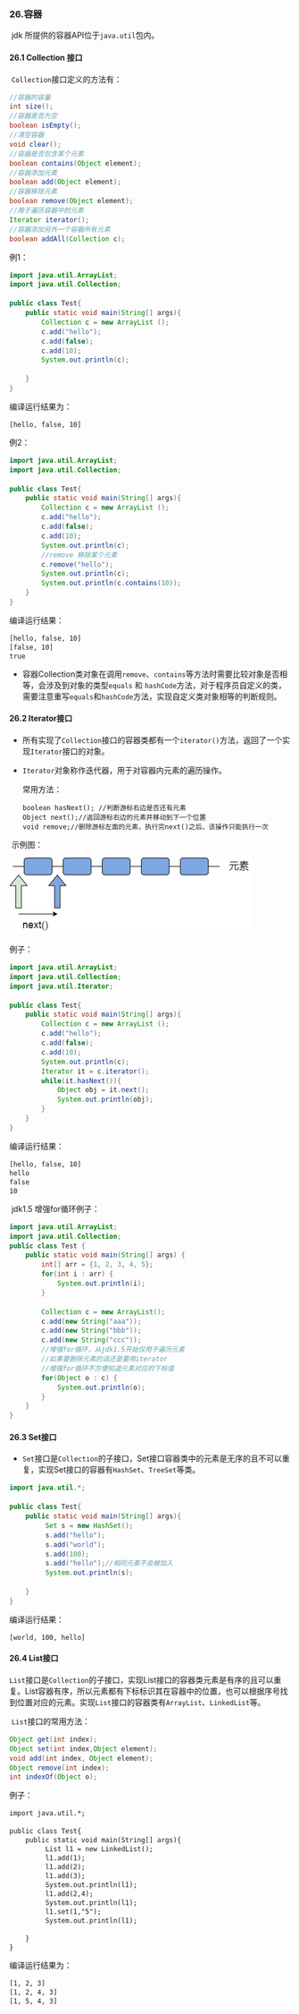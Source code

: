 ### 26.容器

​       jdk 所提供的容器API位于`java.util`包内。

#### 26.1 Collection 接口

​        `Collection`接口定义的方法有：

```java
//容器的容量
int size();
//容器是否为空
boolean isEmpty();
//清空容器
void clear();
//容器是否包含某个元素
boolean contains(Object element);
//容器添加元素
boolean add(Object element);
//容器移除元素
boolean remove(Object element);
//用于遍历容器中的元素
Iterator iterator();
//容器添加另外一个容器所有元素
boolean addAll(Collection c);
```

例1：

```java
import java.util.ArrayList;
import java.util.Collection;

public class Test{
    public static void main(String[] args){
        Collection c = new ArrayList ();
        c.add("hello");
        c.add(false);
        c.add(10);
        System.out.println(c);

    }
}
```

编译运行结果为：

```
[hello, false, 10]
```

例2：

```java
import java.util.ArrayList;
import java.util.Collection;

public class Test{
    public static void main(String[] args){
        Collection c = new ArrayList ();
        c.add("hello");
        c.add(false);
        c.add(10);
        System.out.println(c);
        //remove 移除某个元素
        c.remove("hello");
        System.out.println(c);
        System.out.println(c.contains(10));
    }
}
```

编译运行结果：

```
[hello, false, 10]
[false, 10]
true
```

* 容器Collection类对象在调用`remove`、`contains`等方法时需要比较对象是否相等，会涉及到对象的类型`equals` 和 `hashCode`方法，对于程序员自定义的类，需要注意重写`equals`和`hashCode`方法，实现自定义类对象相等的判断规则。

#### 26.2 Iterator接口

* 所有实现了`Collection`接口的容器类都有一个`iterator()`方法，返回了一个实现`Iterator`接口的对象。

* `Iterator`对象称作迭代器，用于对容器内元素的遍历操作。

  常用方法：

  ```
  boolean hasNext(); //判断游标右边是否还有元素
  Object next();//返回游标右边的元素并移动到下一个位置
  void remove;//删除游标左面的元素，执行完next()之后，该操作只能执行一次
  
  ```

​       示例图：

![iterator元素](image/iterator.drawio.png)

例子：

```java
import java.util.ArrayList;
import java.util.Collection;
import java.util.Iterator;

public class Test{
    public static void main(String[] args){
        Collection c = new ArrayList ();
        c.add("hello");
        c.add(false);
        c.add(10);
        System.out.println(c);
        Iterator it = c.iterator();
        while(it.hasNext()){
            Object obj = it.next();
            System.out.println(obj);
        }
    }
}

```

编译运行结果：

```
[hello, false, 10]
hello
false
10
```

​         jdk1.5 增强for循环例子：

```java
import java.util.ArrayList;
import java.util.Collection;
public class Test {
	public static void main(String[] args) {
		int[] arr = {1, 2, 3, 4, 5};
		for(int i : arr) {
			System.out.println(i);
		}
		
		Collection c = new ArrayList();
		c.add(new String("aaa"));
		c.add(new String("bbb"));
		c.add(new String("ccc"));
        //增强for循环，从jdk1.5开始仅用于遍历元素
        //如果要删除元素的话还是要用iterator
        //增强for循环不方便知道元素对应的下标值
		for(Object o : c) {
			System.out.println(o);
		}
	}
}
```

#### 26.3 Set接口

* `Set`接口是`Collection`的子接口，Set接口容器类中的元素是无序的且不可以重复，实现Set接口的容器有`HashSet`、`TreeSet`等类。

```java
import java.util.*;

public class Test{
    public static void main(String[] args){
         Set s = new HashSet();
         s.add("hello");
         s.add("world");
         s.add(100);
         s.add("hello");//相同元素不会被加入
         System.out.println(s);

    }
}

```

编译运行结果：

```
[world, 100, hello]
```

#### 26.4 List接口

​        `List`接口是`Collection`的子接口，实现List接口的容器类元素是有序的且可以重复。List容器有序，所以元素都有下标标识其在容器中的位置，也可以根据序号找到位置对应的元素。实现`List`接口的容器类有`ArrayList`、`LinkedList`等。

​        `List`接口的常用方法：

```java
Object get(int index);
Object set(int index,Object element);
void add(int index, Object element);
Object remove(int index);
int indexOf(Object o);
```

例子：

```
import java.util.*;

public class Test{
    public static void main(String[] args){
         List l1 = new LinkedList();
         l1.add(1);
         l1.add(2);
         l1.add(3);
         System.out.println(l1);
         l1.add(2,4);
         System.out.println(l1);
         l1.set(1,"5");
         System.out.println(l1);

    }
}

```

编译运行结果为：

```
[1, 2, 3]
[1, 2, 4, 3]
[1, 5, 4, 3]
```

